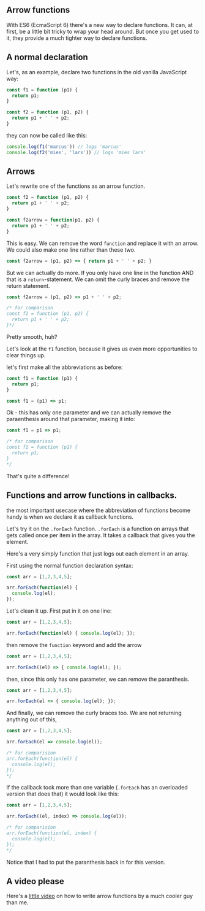 ## Arrow functions

With ES6 (EcmaScript 6) there's a new way to declare functions. It can, at first, be a little bit tricky to wrap your head around. But once you get used to it, they provide a much tighter way to declare functions.

## A normal declaration

Let's, as an example, declare two functions in the old vanilla JavaScript way:

```javascript
const f1 = function (p1) {
  return p1;
}

const f2 = function (p1, p2) {
  return p1 + ' ' + p2;
}
```

they can now be called like this:

```javascript
console.log(f1('marcus')) // logs 'marcus'
console.log(f2('mies', 'lars')) // logs 'mies lars'
```

## Arrows

Let's rewrite one of the functions as an arrow function.

```javascript
const f2 = function (p1, p2) {
  return p1 + ' ' + p2;
}

const f2arrow = function(p1, p2) {
  return p1 + ' ' + p2;
}
```

This is easy. We can remove the word `function` and replace it with an arrow. We could also make one line rather than these two.

```javascript
const f2arrow = (p1, p2) => { return p1 + ' ' + p2; }
```

But we can actually do more. If you only have one line in the function AND that is a `return`-statement. We can omit the curly braces and remove the return statement.

```javascript
const f2arrow = (p1, p2) => p1 + ' ' + p2;

/* for comparison
const f2 = function (p1, p2) {
  return p1 + ' ' + p2;
}*/
```

Pretty smooth, huh?

Let's look at the `f1` function, because it gives us even more opportunities to clear things up.

let's first make all the abbreviations as before:

```javascript
const f1 = function (p1) {
  return p1;
}

const f1 = (p1) => p1;
```

Ok - this has only one parameter and we can actually remove the paraenthesis around that parameter, making it into:

```javascript
const f1 = p1 => p1;

/* for comparison
const f1 = function (p1) {
  return p1;
}
*/
```

That's quite a difference!

## Functions and arrow functions in callbacks.
the most important usecase where the abbreviation of functions become handy is when we declare it as callback functions.

Let's try it on the `.forEach` function. `.forEach` is a function on arrays that gets called once per item in the array. It takes a callback that gives you the element.

Here's a very simply function that just logs out each element in an array.

First using the normal function declaration syntax:

```javascript
const arr = [1,2,3,4,5];

arr.forEach(function(el) {
  console.log(el);
});
```

Let's clean it up. First put in it on one line:

```javascript
const arr = [1,2,3,4,5];

arr.forEach(function(el) { console.log(el); });
```

then remove the `function` keyword and add the arrow

```javascript
const arr = [1,2,3,4,5];

arr.forEach((el) => { console.log(el); });
```

then, since this only has one parameter, we can remove the paranthesis.

```javascript
const arr = [1,2,3,4,5];

arr.forEach(el => { console.log(el); });
```

And finally, we can remove the curly braces too. We are not returning anything out of this,

```javascript
const arr = [1,2,3,4,5];

arr.forEach(el => console.log(el));

/* for comparision
arr.forEach(function(el) {
  console.log(el);
});
*/
```

If the callback took more than one variable (`.forEach` has an overloaded version that does that) it would look like this:

```javascript
const arr = [1,2,3,4,5];

arr.forEach((el, index) => console.log(el));

/* for comparision
arr.forEach(function(el, index) {
  console.log(el);
});
*/
```

Notice that I had to put the paranthesis back in for this version.

## A video please

Here's a [little video](https://www.youtube.com/watch?v=6sQDTgOqh-I) on how to write arrow functions by a much cooler guy than me.

